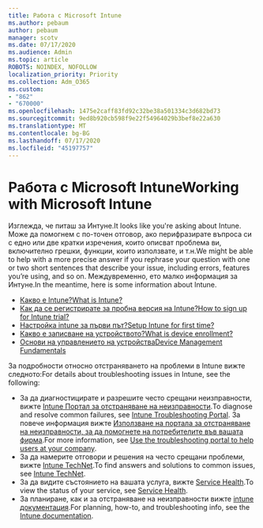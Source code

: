 ```yaml
---
title: Работа с Microsoft Intune
ms.author: pebaum
author: pebaum
manager: scotv
ms.date: 07/17/2020
ms.audience: Admin
ms.topic: article
ROBOTS: NOINDEX, NOFOLLOW
localization_priority: Priority
ms.collection: Adm_O365
ms.custom:
- "862"
- "670000"
ms.openlocfilehash: 1475e2caff83fd92c32be38a501334c3d682bd73
ms.sourcegitcommit: 9ed8b920cb598f9e22f54964029b3bef8e22a630
ms.translationtype: MT
ms.contentlocale: bg-BG
ms.lasthandoff: 07/17/2020
ms.locfileid: "45197757"
---
```

# <a name="working-with-microsoft-intune"></a><span data-ttu-id="c341c-102">Работа с Microsoft Intune</span><span class="sxs-lookup"><span data-stu-id="c341c-102">Working with Microsoft Intune</span></span>

<span data-ttu-id="c341c-103">Изглежда, че питаш за Интуне.</span><span class="sxs-lookup"><span data-stu-id="c341c-103">It looks like you're asking about Intune.</span></span> <span data-ttu-id="c341c-104">Може да помогнем с по-точен отговор, ако перифразирате въпроса си с едно или две кратки изречения, които описват проблема ви, включително грешки, функции, които използвате, и т.н.</span><span class="sxs-lookup"><span data-stu-id="c341c-104">We might be able to help with a more precise answer if you rephrase your question with one or two short sentences that describe your issue, including errors, features you’re using, and so on.</span></span> <span data-ttu-id="c341c-105">Междувременно, ето малко информация за Интуне.</span><span class="sxs-lookup"><span data-stu-id="c341c-105">In the meantime, here is some information about Intune.</span></span>

- [<span data-ttu-id="c341c-106">Какво е Intune?</span><span class="sxs-lookup"><span data-stu-id="c341c-106">What is Intune?</span></span>](https://docs.microsoft.com/intune/what-is-intune)
- [<span data-ttu-id="c341c-107">Как да се регистрирате за пробна версия на Intune?</span><span class="sxs-lookup"><span data-stu-id="c341c-107">How to sign up for Intune trial?</span></span>](https://docs.microsoft.com/intune/free-trial-sign-up)
- [<span data-ttu-id="c341c-108">Настройка intune за първи път?</span><span class="sxs-lookup"><span data-stu-id="c341c-108">Setup Intune for first time?</span></span>](https://docs.microsoft.com/intune/setup-steps)
- [<span data-ttu-id="c341c-109">Какво е записване на устройството?</span><span class="sxs-lookup"><span data-stu-id="c341c-109">What is device enrollment?</span></span>](https://docs.microsoft.com/intune/device-enrollment)
- [<span data-ttu-id="c341c-110">Основи на управлението на устройства</span><span class="sxs-lookup"><span data-stu-id="c341c-110">Device Management Fundamentals</span></span>](https://docs.microsoft.com/mem/intune/fundamentals/)

<span data-ttu-id="c341c-111">За подробности относно отстраняването на проблеми в Intune вижте следното:</span><span class="sxs-lookup"><span data-stu-id="c341c-111">For details about troubleshooting issues in Intune, see the following:</span></span>

- <span data-ttu-id="c341c-112">За да диагностицирате и разрешите често срещани неизправности, вижте [Intune Портал за отстраняване на неизправности](https://aka.ms/intunetroubleshooting).</span><span class="sxs-lookup"><span data-stu-id="c341c-112">To diagnose and resolve common failures, see  [Intune Troubleshooting Portal](https://aka.ms/intunetroubleshooting).</span></span> <span data-ttu-id="c341c-113">За повече информация вижте [Използване на портала за отстраняване на неизправности, за да помогнете на потребителите във вашата фирма](https://docs.microsoft.com/intune/help-desk-operators).</span><span class="sxs-lookup"><span data-stu-id="c341c-113">For more information, see [Use the troubleshooting portal to help users at your company](https://docs.microsoft.com/intune/help-desk-operators).</span></span>
- <span data-ttu-id="c341c-114">За да намерите отговори и решения на често срещани проблеми, вижте [Intune TechNet](https://aka.ms/intuneforums).</span><span class="sxs-lookup"><span data-stu-id="c341c-114">To find answers and solutions to common issues, see [Intune TechNet](https://aka.ms/intuneforums).</span></span>
- <span data-ttu-id="c341c-115">За да видите състоянието на вашата услуга, вижте [Service Health](https://portal.office.com/AdminPortal/Home#/servicehealth).</span><span class="sxs-lookup"><span data-stu-id="c341c-115">To view the status of your service, see [Service Health](https://portal.office.com/AdminPortal/Home#/servicehealth).</span></span>
- <span data-ttu-id="c341c-116">За планиране, как и за отстраняване на неизправности вижте [intune документация](https://docs.microsoft.com/intune/).</span><span class="sxs-lookup"><span data-stu-id="c341c-116">For planning, how-to, and troubleshooting info, see the [Intune documentation](https://docs.microsoft.com/intune/).</span></span>